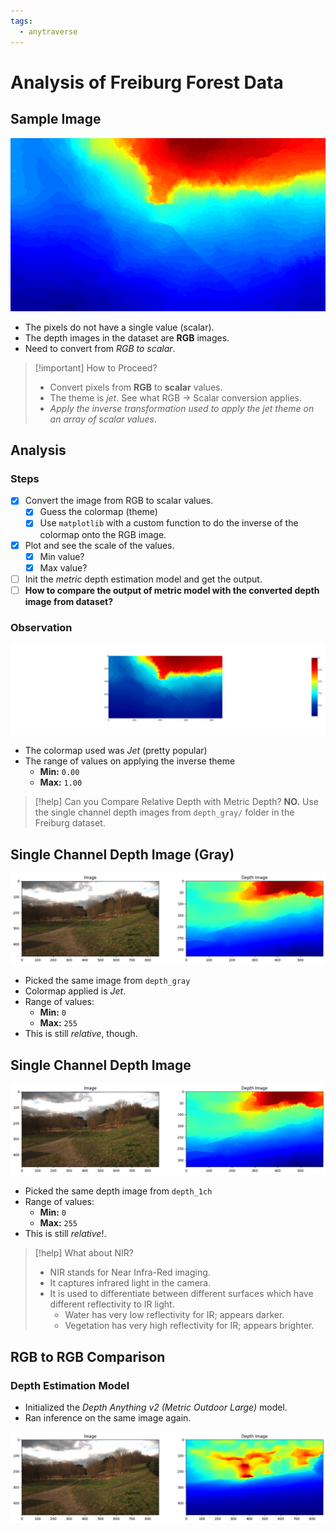 ```yaml
---
tags:
  - anytraverse
---
```

# Analysis of Freiburg Forest Data

## Sample Image

![sample freiburg](../assets/depth-anything-sample-image.png)

- The pixels do not have a single value (scalar).
- The depth images in the dataset are **RGB** images.
- Need to convert from *RGB to scalar*.

> [!important] How to Proceed?
> - Convert pixels from **RGB** to **scalar** values.
> - The theme is *jet*. See what RGB -> Scalar conversion applies.
> - *Apply the inverse transformation used to apply the jet theme on an array of scalar values*.

## Analysis

### Steps

- [x] Convert the image from RGB to scalar values.
	- [x] Guess the colormap (theme)
	- [x] Use `matplotlib` with a custom function to do the inverse of the colormap onto the RGB image.
- [x] Plot and see the scale of the values.
	- [x] Min value?
	- [x] Max value?
- [ ] Init the *metric* depth estimation model and get the output.
- [ ] **How to compare the output of metric model with the converted depth image from dataset?**

### Observation

![jet to scalar](../assets/jet-to-scalar-depth-freiburg.png)

- The colormap used was *Jet* (pretty popular)
- The range of values on applying the inverse theme
	- **Min:** `0.00`
	- **Max:** `1.00`

> [!help] Can you Compare Relative Depth with Metric Depth?
> **NO.**
> Use the single channel depth images from `depth_gray/` folder in the Freiburg dataset.

## Single Channel Depth Image (Gray)

![Single channel depth](../assets/image-vs-depth_freiburg.png)

- Picked the same image from `depth_gray`
- Colormap applied is *Jet*.
- Range of values:
	- **Min:** `0`
	- **Max:** `255`
- This is still *relative*, though.

## Single Channel Depth Image

![rgb-vs-depth-gray_freiburg](../assets/Pasted%20image%2020241203152607.png)

- Picked the same depth image from `depth_1ch`
- Range of values:
	- **Min:** `0`
	- **Max:** `255`
- This is still *relative*!.

> [!help] What about NIR?
> - NIR stands for Near Infra-Red imaging.
> - It captures infrared light in the camera.
> - It is used to differentiate between different surfaces which have different reflectivity to IR light.
> 	- Water has very low reflectivity for IR; appears darker.
> 	- Vegetation has very high reflectivity for IR; appears brighter.

## RGB to RGB Comparison

### Depth Estimation Model

- Initialized the *Depth Anything v2 (Metric Outdoor Large)* model.
- Ran inference on the same image again.

![](../assets/image-vs-depth-anything-output.png)